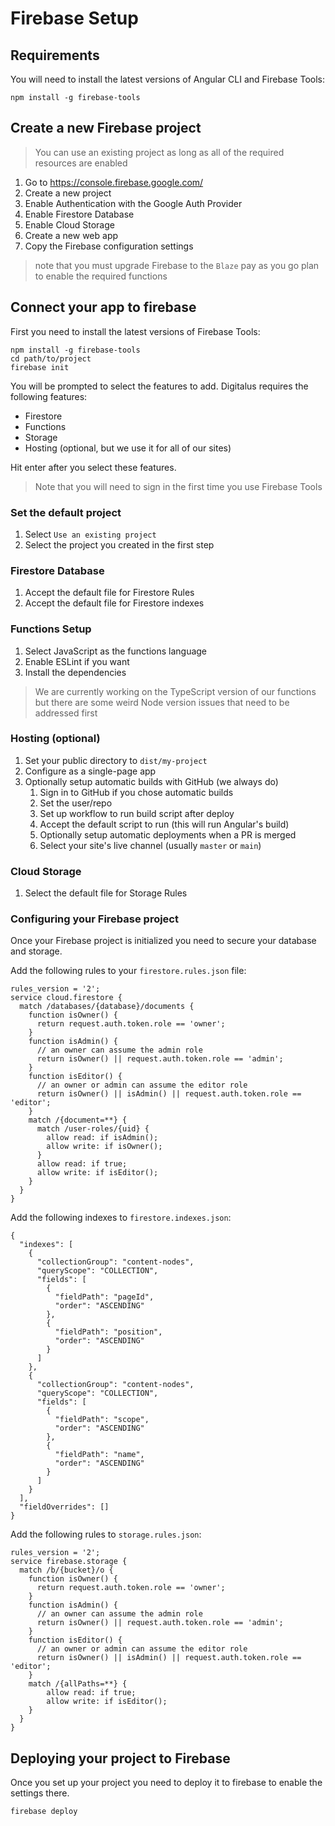 # Firebase Setup

## Requirements

You will need to install the latest versions of Angular CLI and Firebase Tools:

```shell
npm install -g firebase-tools
```

## Create a new Firebase project

> You can use an existing project as long as all of the required resources are enabled

1. Go to https://console.firebase.google.com/
2. Create a new project
3. Enable Authentication with the Google Auth Provider
4. Enable Firestore Database
5. Enable Cloud Storage
6. Create a new web app
7. Copy the Firebase configuration settings

> note that you must upgrade Firebase to the `Blaze` pay as you go plan
> to enable the required functions

## Connect your app to firebase

First you need to install the latest versions of Firebase Tools:

```shell
npm install -g firebase-tools
cd path/to/project
firebase init
```

You will be prompted to select the features to add. Digitalus requires the following features:

* Firestore
* Functions
* Storage
* Hosting (optional, but we use it for all of our sites)

Hit enter after you select these features.

> Note that you will need to sign in the first time you use Firebase Tools

### Set the default project

1. Select `Use an existing project`
2. Select the project you created in the first step

### Firestore Database

1. Accept the default file for Firestore Rules
2. Accept the default file for Firestore indexes

### Functions Setup

1. Select JavaScript as the functions language
2. Enable ESLint if you want
3. Install the dependencies

> We are currently working on the TypeScript version of our functions
> but there are some weird Node version issues that need to be addressed first

### Hosting (optional)

1. Set your public directory to `dist/my-project`
2. Configure as a single-page app
3. Optionally setup automatic builds with GitHub (we always do)
   1. Sign in to GitHub if you chose automatic builds
   2. Set the user/repo
   3. Set up workflow to run build script after deploy
   4. Accept the default script to run (this will run Angular's build)
   5. Optionally setup automatic deployments when a PR is merged
   6. Select your site's live channel (usually `master` or `main`)

### Cloud Storage

1. Select the default file for Storage Rules

### Configuring your Firebase project

Once your Firebase project is initialized you need to secure your database and storage.

Add the following rules to your `firestore.rules.json` file:

```
rules_version = '2';
service cloud.firestore {
  match /databases/{database}/documents {
    function isOwner() {
      return request.auth.token.role == 'owner';
    }
    function isAdmin() {
      // an owner can assume the admin role
      return isOwner() || request.auth.token.role == 'admin';
    }
    function isEditor() {
      // an owner or admin can assume the editor role
      return isOwner() || isAdmin() || request.auth.token.role == 'editor';
    }
    match /{document=**} {
      match /user-roles/{uid} {
        allow read: if isAdmin();
        allow write: if isOwner();
      }
      allow read: if true;
      allow write: if isEditor();
    }
  }
}
```

Add the following indexes to `firestore.indexes.json`:

```
{
  "indexes": [
    {
      "collectionGroup": "content-nodes",
      "queryScope": "COLLECTION",
      "fields": [
        {
          "fieldPath": "pageId",
          "order": "ASCENDING"
        },
        {
          "fieldPath": "position",
          "order": "ASCENDING"
        }
      ]
    },
    {
      "collectionGroup": "content-nodes",
      "queryScope": "COLLECTION",
      "fields": [
        {
          "fieldPath": "scope",
          "order": "ASCENDING"
        },
        {
          "fieldPath": "name",
          "order": "ASCENDING"
        }
      ]
    }
  ],
  "fieldOverrides": []
}
```

Add the following rules to `storage.rules.json`:

```
rules_version = '2';
service firebase.storage {
  match /b/{bucket}/o {
    function isOwner() {
      return request.auth.token.role == 'owner';
    }
    function isAdmin() {
      // an owner can assume the admin role
      return isOwner() || request.auth.token.role == 'admin';
    }
    function isEditor() {
      // an owner or admin can assume the editor role
      return isOwner() || isAdmin() || request.auth.token.role == 'editor';
    }
    match /{allPaths=**} {
        allow read: if true;
        allow write: if isEditor();
    }
  }
}
```

## Deploying your project to Firebase

Once you set up your project you need to deploy it to firebase to enable the settings there.

```shell
firebase deploy
```
